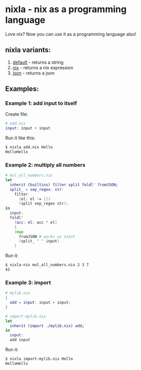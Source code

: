 # **nixla** - nix as a programming language

Love nix? Now you can use it as a programming language also!



## nixla variants:
1. [default](./nixla.sh) - returns a string
2. [nix](./nixla-nix.sh) - returns a nix expression
3. [json](./nixla-json.sh) - returns a json



## Examples:
### Example 1: add input to itself
Create file:
```nix
# add.nix
input: input + input
```
Run it like this:
```bash
$ nixla add.nix Hello
HelloHello
```


### Example 2: multiply all numbers
```nix
# mul_all_numbers.nix
let
  inherit (builtins) filter split foldl' fromJSON;
  split_ = sep_regex: str:
    filter
      (el: el != [])
      (split sep_regex str);
in
  input:
  foldl'
    (acc: el: acc * el)
    1
    (map
      fromJSON # works as toInt
      (split_ " " input)
    )
```
Run it:
```bash
$ nixla-nix mul_all_numbers.nix 2 3 7
42
```


### Example 3: import
```nix
# mylib.nix
{
  add = input: input + input;
}
```

```nix
# import-mylib.nix
let
  inherit (import ./mylib.nix) add;
in
  input:
  add input
```
Run it:
```bash
$ nixla import-mylib.nix Hello
HelloHello
```
